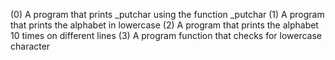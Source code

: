 (0) A program that prints _putchar using the function _putchar
(1) A program that prints the alphabet in lowercase
(2) A program that prints the alphabet 10 times on different lines
(3) A program function that checks for lowercase character

